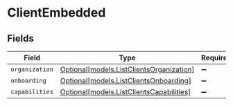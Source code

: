 # ClientEmbedded


## Fields

| Field                                                                            | Type                                                                             | Required                                                                         | Description                                                                      |
| -------------------------------------------------------------------------------- | -------------------------------------------------------------------------------- | -------------------------------------------------------------------------------- | -------------------------------------------------------------------------------- |
| `organization`                                                                   | [Optional[models.ListClientsOrganization]](../models/listclientsorganization.md) | :heavy_minus_sign:                                                               | N/A                                                                              |
| `onboarding`                                                                     | [Optional[models.ListClientsOnboarding]](../models/listclientsonboarding.md)     | :heavy_minus_sign:                                                               | N/A                                                                              |
| `capabilities`                                                                   | [Optional[models.ListClientsCapabilities]](../models/listclientscapabilities.md) | :heavy_minus_sign:                                                               | N/A                                                                              |